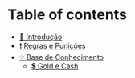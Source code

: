 # Table of contents

* [👋 Introdução](README.md)
* [❗ Regras e Punições](regras-e-punicoes.md)
* [💡 Base de Conhecimento](base-de-conhecimento/README.md)
  * [💲 Gold e Cash](base-de-conhecimento/gold-e-cash.md)
